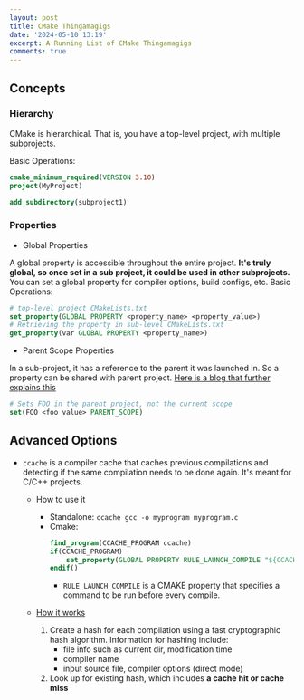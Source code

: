 ```yaml
---
layout: post
title: CMake Thingamagigs
date: '2024-05-10 13:19'
excerpt: A Running List of CMake Thingamagigs
comments: true
---
```


## Concepts

### Hierarchy

CMake is hierarchical. That is, you have a top-level project, with multiple subprojects. 

Basic Operations:

```cmake
cmake_minimum_required(VERSION 3.10)
project(MyProject)

add_subdirectory(subproject1)
```

### Properties

- Global Properties

A global property is accessible throughout the entire project. **It's truly global, so once set in a sub project, it could be used in other subprojects.**
You can set a global property for compiler options, build configs, etc. 
Basic Operations:

```cmake
# top-level project CMakeLists.txt
set_property(GLOBAL PROPERTY <property_name> <property_value>)
# Retrieving the property in sub-level CMakeLists.txt
get_property(var GLOBAL PROPERTY <property_name>)
```

- Parent Scope Properties

In a sub-project, it has a reference to the parent it was launched in. So a property can be shared with parent project. [Here is a blog that further explains this](https://www.mgaudet.ca/technical/2017/8/31/some-notes-on-cmake-variables-and-scopes)

```cmake
# Sets FOO in the parent project, not the current scope
set(FOO <foo value> PARENT_SCOPE)
```

## Advanced Options

- `ccache` is a compiler cache that caches previous compilations and detecting if the same compilation needs to be done again. It's meant for C/C++ projects.
    - How to use it
        - Standalone: `ccache gcc -o myprogram myprogram.c`
        - Cmake:
            ```cmake
            find_program(CCACHE_PROGRAM ccache)
            if(CCACHE_PROGRAM)
                set_property(GLOBAL PROPERTY RULE_LAUNCH_COMPILE "${CCACHE_PROGRAM}")
            endif()
            ```
            - `RULE_LAUNCH_COMPILE` is a CMAKE property that specifies a command to be run before every compile.

    - [How it works](https://ccache.dev/manual/4.8.2.html#_how_ccache_works)
        1. Create a hash for each compilation using a fast cryptographic hash algorithm. Information for hashing include:
            - file info such as current dir, modification time
            - compiler name
            - input source file, compiler options (direct mode)
        2. Look up for existing hash, which includes **a cache hit or cache miss**
        
